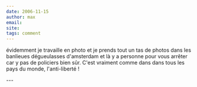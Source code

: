 ```yaml
---
date: 2006-11-15
author: max
email: 
site: 
tags: comment
---
```


<p>évidemment je travaille en photo et je prends tout un tas de photos dans les banlieues dégueulasses d'amsterdam et là y a personne pour vous arrêter car y pas de policiers bien sûr. C'est vraiment comme dans dans tous les pays du monde, l'anti-liberté !</p>
---